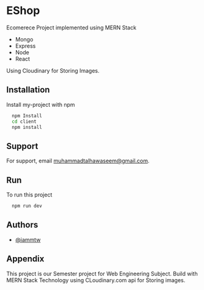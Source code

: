 
# EShop

Ecomerece Project implemented using MERN Stack
- Mongo
- Express
- Node
- React

Using Cloudinary for Storing Images.



## Installation 

Install my-project with npm

```bash 
  npm Install
  cd client
  npm install
```
    
## Support

For support, email muhammadtalhawaseem@gmail.com.

  
## Run

To run this project 

```bash
  npm run dev
```

  
## Authors

- [@iammtw](https://www.github.com/iammtw)

  
## Appendix

This project is our Semester project for Web Engineering Subject.
Build with MERN Stack Technology using CLoudinary.com api for Storing images.

  
